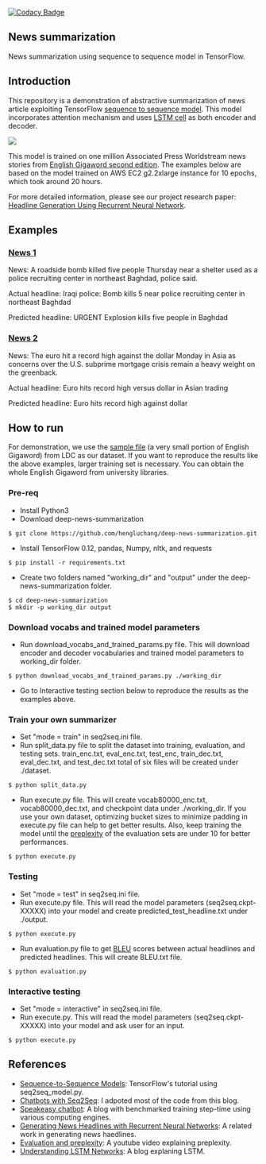 [![Codacy Badge](https://api.codacy.com/project/badge/Grade/8561a549b3d44399811d008c328aa738)](https://www.codacy.com/app/hengluchang/newsum?utm_source=github.com&amp;utm_medium=referral&amp;utm_content=hengluchang/newsum&amp;utm_campaign=Badge_Grade)

## News summarization
News summarization using sequence to sequence model in TensorFlow.

## Introduction
This repository is a demonstration of abstractive summarization of news article exploiting TensorFlow [sequence to sequence model](https://www.tensorflow.org/tutorials/seq2seq/). This model incorporates attention mechanism and uses [LSTM cell](http://colah.github.io/posts/2015-08-Understanding-LSTMs/) as both encoder and decoder.

![](https://github.com/hengluchang/newsum/blob/master/seq2seq.PNG)

This model is trained on one million Associated Press Worldstream news stories from [English Gigaword second edition](https://catalog.ldc.upenn.edu/LDC2005T12). The examples below are based on the model trained on AWS EC2 g2.2xlarge instance for 10 epochs, which took around 20 hours.

For more detailed information, please see our project research paper: [Headline Generation Using Recurrent Neural Network](https://github.com/hengluchang/newsum/blob/master/headline-generation-recurrent.pdf).

## Examples

### [News 1](https://www.highbeam.com/doc/1A1-D8SKOI7O0.html)
News: A roadside bomb killed five people Thursday near a shelter used as a police recruiting center in northeast Baghdad, police said.

Actual headline: Iraqi police: Bomb kills 5 near police recruiting center in northeast Baghdad

Predicted headline: URGENT Explosion kills five people in Baghdad

### [News 2](https://www.highbeam.com/doc/1A1-D8SNBQJ83.html)
News: The euro hit a record high against the dollar Monday in Asia as concerns over the U.S. subprime mortgage crisis remain a heavy weight on the greenback.

Actual headline: Euro hits record high versus dollar in Asian trading

Predicted headline: Euro hits record high against dollar

## How to run
For demonstration, we use the [sample file](https://catalog.ldc.upenn.edu/desc/addenda/LDC2003T05.gz) (a very small portion of English Gigaword) from LDC as our dataset. If you want to reproduce the results like the above examples, larger training set is necessary. You can obtain the whole English Gigaword from university libraries.

### Pre-req
- Install Python3
- Download deep-news-summarization

```
$ git clone https://github.com/hengluchang/deep-news-summarization.git
```

- Install TensorFlow 0.12, pandas, Numpy, nltk, and requests
```
$ pip install -r requirements.txt
```

- Create two folders named "working_dir" and "output" under the deep-news-summarization folder.

```
$ cd deep-news-summarization
$ mkdir -p working_dir output
```

### Download vocabs and trained model parameters
- Run download_vocabs_and_trained_params.py file. This will download encoder and decoder vocabularies
and trained model parameters to working_dir folder.

```
$ python download_vocabs_and_trained_params.py ./working_dir
```
- Go to Interactive testing section below to reproduce the results as the examples above.

### Train your own summarizer
- Set "mode = train" in seq2seq.ini file.
- Run split_data.py file to split the dataset into training, evaluation, and testing sets. train_enc.txt, eval_enc.txt, test_enc, train_dec.txt, eval_dec.txt, and test_dec.txt total of six files will be created under ./dataset.

```
$ python split_data.py
```

- Run execute.py file. This will create vocab80000_enc.txt, vocab80000_dec.txt, and checkpoint data under ./working_dir. If you use your own dataset, optimizing bucket sizes to minimize padding in execute.py file can help to get better results. Also, keep training the model until the [preplexity](https://www.youtube.com/watch?v=OHyVNCvnsTo) of the evaluation sets are under 10 for better performances.  

```
$ python execute.py
```

### Testing
- Set "mode = test" in seq2seq.ini file.
- Run execute.py file. This will read the model parameters (seq2seq.ckpt-XXXXX) into your model and create predicted_test_headline.txt under ./output.

```
$ python execute.py
```

- Run evaluation.py file to get [BLEU](https://en.wikipedia.org/wiki/BLEU) scores between actual headlines and predicted headlines. This will create BLEU.txt file.

```
$ python evaluation.py
```


### Interactive testing
- Set "mode = interactive" in seq2seq.ini file.
- Run execute.py. This will read the model parameters (seq2seq.ckpt-XXXXX) into your model and ask user for an input.

```
$ python execute.py
```

## References
- [Sequence-to-Sequence Models](https://www.tensorflow.org/tutorials/seq2seq/): TensorFlow's tutorial using seq2seq_model.py.
- [Chatbots with Seq2Seq](http://suriyadeepan.github.io/2016-06-28-easy-seq2seq/): I adpoted most of the code from this blog.
- [Speakeasy chatbot](http://lauragelston.ghost.io/speakeasy/): A blog with benchmarked training step-time using various computing engines.
- [Generating News Headlines with Recurrent Neural Networks](https://arxiv.org/abs/1512.01712): A related work in generating news haedlines.
- [Evaluation and preplexity](https://www.youtube.com/watch?v=OHyVNCvnsTo): A youtube video explaining preplexity.
- [Understanding LSTM Networks](http://colah.github.io/posts/2015-08-Understanding-LSTMs/): A blog explaning LSTM.
